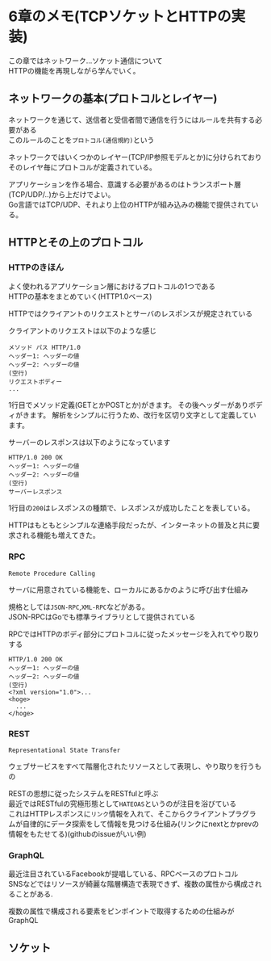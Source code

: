 # 6章のメモ(TCPソケットとHTTPの実装)

この章ではネットワーク...ソケット通信について  
HTTPの機能を再現しながら学んでいく。

## ネットワークの基本(プロトコルとレイヤー)

ネットワークを通じて、送信者と受信者間で通信を行うにはルールを共有する必要がある  
このルールのことを`プロトコル(通信規約)`という

ネットワークではいくつかのレイヤー(TCP/IP参照モデルとか)に分けられており  
そのレイヤ毎にプロトコルが定義されている。

アプリケーションを作る場合、意識する必要があるのはトランスポート層(TCP/UDP/..)から上だけでよい。  
Go言語ではTCP/UDP、それより上位のHTTPが組み込みの機能で提供されている。

## HTTPとその上のプロトコル

### HTTPのきほん

よく使われるアプリケーション層におけるプロトコルの1つである  
HTTPの基本をまとめていく(HTTP1.0ベース)

HTTPではクライアントのリクエストとサーバのレスポンスが規定されている

クライアントのリクエストは以下のような感じ
```HTTP
メソッド パス HTTP/1.0
ヘッダー1: ヘッダーの値
ヘッダー2: ヘッダーの値
(空行)
リクエストボディー
...
```

1行目でメソッド定義(GETとかPOSTとか)がきます。
その後ヘッダーがありボディがきます。
解析をシンプルに行うため、改行を区切り文字として定義しています。

サーバーのレスポンスは以下のようになっています
```HTTP
HTTP/1.0 200 OK
ヘッダー1: ヘッダーの値
ヘッダー2: ヘッダーの値
(空行)
サーバーレスポンス
```
1行目の`200`はレスポンスの種類で、レスポンスが成功したことを表している。  

HTTPはもともとシンプルな連絡手段だったが、インターネットの普及と共に要求される機能も増えてきた。

### RPC

`Remote Procedure Calling`

サーバに用意されている機能を、ローカルにあるかのように呼び出す仕組み

規格としては`JSON-RPC`,`XML-RPC`などがある。  
JSON-RPCはGoでも標準ライブラリとして提供されている

RPCではHTTPのボディ部分にプロトコルに従ったメッセージを入れてやり取りする
```HTTP
HTTP/1.0 200 OK
ヘッダー1: ヘッダーの値
ヘッダー2: ヘッダーの値
(空行)
<?xml version="1.0">...
<hoge>
  ...
</hoge>
```

### REST

`Representational State Transfer`

ウェブサービスをすベて階層化されたリソースとして表現し、やり取りを行うもの

RESTの思想に従ったシステムをRESTfulと呼ぶ  
最近ではRESTfulの究極形態として`HATEOAS`というのが注目を浴びている  
これはHTTPレスポンスに`リンク`情報を入れて、そこからクライアントプラグラムが自律的にデータ探索をして情報を見つける仕組み(リンクにnextとかprevの情報をもたせてる)(githubのissueがいい例)

### GraphQL

最近注目されているFacebookが提唱している、RPCベースのプロトコル  
SNSなどではリソースが綺麗な階層構造で表現できず、複数の属性から構成されることがある.

複数の属性で構成される要素をピンポイントで取得するための仕組みがGraphQL

## ソケット